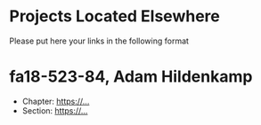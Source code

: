 # Projects Located Elsewhere

Please put here your links in the following format

# fa18-523-84, Adam Hildenkamp

* Chapter: <https://...>
* Section: <https://...>
